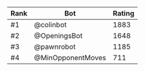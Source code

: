 Rank|Bot|Rating
---|---|---
#1|@colinbot|1883
#2|@OpeningsBot|1648
#3|@pawnrobot|1185
#4|@MinOpponentMoves|711
